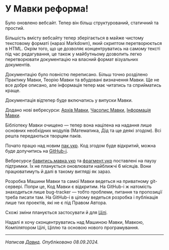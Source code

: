 # У Мавки реформа!

Було оновлено вебсайт. Тепер він більш структурований, статичний та простий.

Більшість вмісту вебсайту тепер зберігається в майже чистому текстовому форматі (наразі Markdown), який скриптом
перетворюється в HTML. Окрім того, що <keyword>це</keyword> дозволяє концентруватись на самому тексті під час
редагування, <keyword>це</keyword> також
у майбутньому дозволить легко перетворювати документацію на власний формат візуальних документів.

<subject>Документацію</subject> було повністю переписано. Більш точно розділено <subject>Практику
Мавки</subject>, <subject>Теорію
Мавки</subject> та вбудовані визначення <subject>Мавки</subject>. Ще не все добре описано, але
інформація тепер має читатись та сприйматись краще.

<subject>Документація</subject> відтепер буде включатись у випуски <subject>Мавки</subject>.

Додано нові
вебресурси: <subject>[Архів Мавки](https://архів.мавка.укр)</subject>, <subject>[Часопис Мавки](https://мавка.укр/часопис/index.html)</subject>,
<subject>[Інформація Мавки](https://мавка.укр/інформація/index.html)</subject>.

<subject>Бібліотеку Мавки</subject> очищено — тепер вона націлена на надання лише основних необхідних
модулів
(Математика, <subject>Дід</subject> та ще деякі
згодом). Всі решта передаються творцям паків.

Почато працю над новим [пак.укр](https://пак.укр). Код згодом буде відкритий, можна буде долучитись
на [GitHub-і](https://github.com/mavka-ukr/pak-ukr).

Вебресурси [бавитись.мавка.укр](https://бавитись.мавка.укр) та [фрагмент.укр](https://фрагмент.укр)
поставлені на паузу підтримки. Їх не планується оновлювати
найближчі 6 місяців. Вони працюватимуть й далі в такому вигляді як зараз.

Розробка <subject>Машини Мавки</subject> та самої <subject>Мавки</subject> ведеться на приватному
git-сервері. Попри <keyword>це</keyword>,
<subject>Код Мавки</subject> є відкритим. На GitHub-і ж
натомість знаходиться лише bug-tracker — тобто проблеми, питання та пропозиції треба писати там. На
GitHub-і
в цілому ведеться розробка і публікація лише тих проектів, які не є під <subject>
Правом
Автора</subject>.

Схожі зміни планується застосувати й для <subject>[Цілі](https://ціль.укр)</subject>.

Надалі я хочу сконцентруватись над <subject>Машиною Мавки</subject>, <subject>Мавкою</subject>,
<subject>Компілятором Цілі</subject>, <subject>Ціллю</subject> та основою нового
програмування.

---

_Написав [Давид](https://кдб.укр). Опубліковано 08.09.2024._